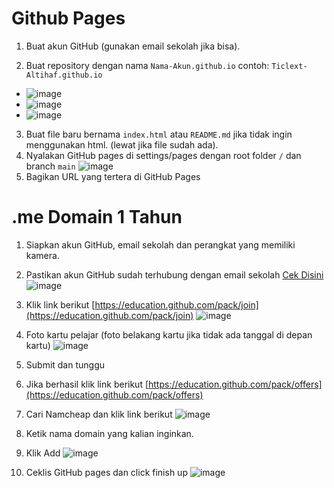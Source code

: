# Github Pages

1. Buat akun GitHub (gunakan email sekolah jika bisa).

2. Buat repository dengan nama `Nama-Akun.github.io` contoh: `Ticlext-Altihaf.github.io`
- ![image](https://user-images.githubusercontent.com/77704356/154445544-ada5d92d-c614-4020-b167-c4b8ec9b5ed9.png)
- ![image](https://user-images.githubusercontent.com/77704356/154445701-bc13ab82-7030-48c3-bdff-2c49b939b561.png)
- ![image](https://user-images.githubusercontent.com/77704356/154445914-86695830-efa9-42aa-a7a5-2929696eb529.png)



3. Buat file baru bernama `index.html` atau `README.md` jika tidak ingin menggunakan html. (lewat jika file sudah ada).
4. Nyalakan GitHub pages di settings/pages dengan root folder `/` dan branch `main`
![image](https://user-images.githubusercontent.com/77704356/154445109-caf82c90-6cb6-4782-aa1a-b22874afe2bd.png)
5. Bagikan URL yang tertera di GitHub Pages

# .me Domain 1 Tahun

1. Siapkan akun GitHub, email sekolah dan perangkat yang memiliki kamera.
2. Pastikan akun GitHub sudah terhubung dengan email sekolah [Cek Disini](https://github.com/settings/emails)
![image](https://user-images.githubusercontent.com/77704356/154437933-4d4d1d74-a429-4035-870f-a760aa7bee38.png)

3. Klik link berikut [https://education.github.com/pack/join](https://education.github.com/pack/join)
![image](https://user-images.githubusercontent.com/77704356/154438800-a7301ccf-c8be-4183-8edf-b864a8b6c29c.png)

4. Foto kartu pelajar (foto belakang kartu jika tidak ada tanggal di depan kartu)
![image](https://user-images.githubusercontent.com/77704356/154438988-451d0e43-545d-4c0d-93b2-031344eb3bed.png)

5. Submit dan tunggu

6. Jika berhasil klik link berikut [https://education.github.com/pack/offers](https://education.github.com/pack/offers)
7. Cari Namcheap dan klik link berikut
![image](https://user-images.githubusercontent.com/77704356/154447448-b0a95409-4c5b-4b79-bb9d-79e9b987f5d5.png)
8. Ketik nama domain yang kalian inginkan.
9. Klik Add 
![image](https://user-images.githubusercontent.com/77704356/154447730-1628b4ad-4ff0-40a2-9b6d-ea83e640fcc1.png)
10. Ceklis GitHub pages dan click finish up
![image](https://user-images.githubusercontent.com/77704356/154447902-f25d8f3d-3e5b-43b7-9a6b-448f679b37d4.png)

